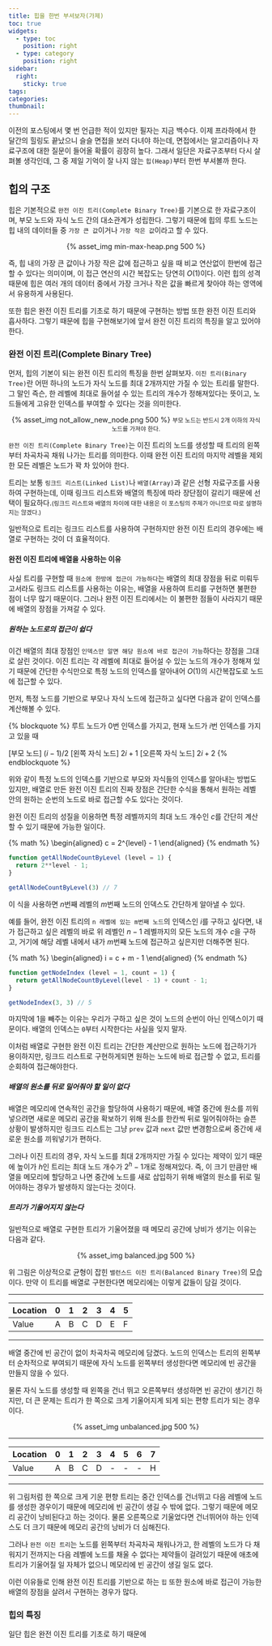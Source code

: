 ```yaml
---
title: 힙을 한번 부셔보자(가제)
toc: true
widgets:
  - type: toc
    position: right
  - type: category
    position: right
sidebar:
  right:
    sticky: true
tags:
categories:
thumbnail:
---
```


이전의 포스팅에서 몇 번 언급한 적이 있지만 필자는 지금 백수다. 이제 프라하에서 한 달간의 힐링도 끝났으니 슬슬 면접을 보러 다녀야 하는데, 면접에서는 알고리즘이나 자료구조에 대한 질문이 들어올 확률이 굉장히 높다. 그래서 일단은 자료구조부터 다시 살펴볼 생각인데, 그 중 제일 기억이 잘 나지 않는 `힙(Heap)`부터 한번 부셔볼까 한다.

<!-- more -->

## 힙의 구조
힙은 기본적으로 `완전 이진 트리(Complete Binary Tree)`를 기본으로 한 자료구조이며, 부모 노드와 자식 노드 간의 대소관계가 성립한다. 그렇기 때문에 힙의 루트 노드는 힙 내의 데이터들 중 `가장 큰 값`이거나 `가장 작은 값`이라고 할 수 있다.

<center>
  {% asset_img min-max-heap.png 500 %}
  <br>
</center>

즉, 힙 내의 가장 큰 값이나 가장 작은 값에 접근하고 싶을 때 비교 연산없이 한번에 접근할 수 있다는 의미이며, 이 접근 연산의 시간 복잡도는 당연히 $O(1)$이다. 이런 힙의 성격 때문에 힙은 여러 개의 데이터 중에서 가장 크거나 작은 값을 빠르게 찾아야 하는 영역에서 유용하게 사용된다.

또한 힙은 완전 이진 트리를 기초로 하기 때문에 구현하는 방법 또한 완전 이진 트리와 흡사하다. 그렇기 때문에 힙을 구현해보기에 앞서 완전 이진 트리의 특징을 알고 있어야 한다.

### 완전 이진 트리(Complete Binary Tree)
먼저, 힙의 기본이 되는 완전 이진 트리의 특징을 한번 살펴보자. `이진 트리(Binary Tree)`란 어떤 하나의 노드가 자식 노드를 최대 2개까지만 가질 수 있는 트리를 말한다. 그 말인 즉슨, 한 레벨에 최대로 들어설 수 있는 트리의 개수가 정해져있다는 뜻이고, 노드들에게 고유한 인덱스를 부여할 수 있다는 것을 의미한다.

<center>
  {% asset_img not_allow_new_node.png 500 %}
  <small>부모 노드는 반드시 2개 이하의 자식 노드를 가져야 한다.</small>
  <br>
</center>

`완전 이진 트리(Complete Binary Tree)`는 이진 트리의 노드를 생성할 때 트리의 왼쪽부터 차곡차곡 채워 나가는 트리를 의미한다. 이때 완전 이진 트리의 마지막 레벨을 제외한 모든 레벨은 노드가 꽉 차 있어야 한다.

트리는 보통 `링크드 리스트(Linked List)`나 `배열(Array)`과 같은 선형 자료구조를 사용하여 구현하는데, 이때 링크드 리스트와 배열의 특징에 따라 장단점이 갈리기 때문에 선택이 필요하다.<small>(링크드 리스트와 배열의 차이에 대한 내용은 이 포스팅의 주제가 아니므로 따로 설명하지는 않겠다.)</small>

일반적으로 트리는 링크드 리스트를 사용하여 구현하지만 완전 이진 트리의 경우에는 배열로 구현하는 것이 더 효율적이다.

#### 완전 이진 트리에 배열을 사용하는 이유
사실 트리를 구현할 때 `원소에 한방에 접근이 가능하다`는 배열의 최대 장점을 뒤로 미뤄두고서라도 링크드 리스트를 사용하는 이유는, 배열을 사용하여 트리를 구현하면 불편한 점이 너무 많기 때문이다. 그러나 완전 이진 트리에서는 이 불편한 점들이 사라지기 때문에 배열의 장점을 가져갈 수 있다.

##### 원하는 노드로의 접근이 쉽다
이건 배열의 최대 장점인 `인덱스만 알면 해당 원소에 바로 접근이 가능`하다는 장점을 그대로 살린 것이다. 이진 트리는 각 레벨에 최대로 들어설 수 있는 노드의 개수가 정해져 있기 때문에 간단한 수식만으로 특정 노드의 인덱스를 알아내어 $O(1)$의 시간복잡도로 노드에 접근할 수 있다.

먼저, 특정 노드를 기반으로 부모나 자식 노드에 접근하고 싶다면 다음과 같이 인덱스를 계산해볼 수 있다.

{% blockquote %}
루트 노드가 0번 인덱스를 가지고, 현재 노드가 $i$번 인덱스를 가지고 있을 때

[부모 노드] $(i-1) / 2$
[왼쪽 자식 노드] $2i+1$
[오른쪽 자식 노드] $2i+2$
{% endblockquote %}

위와 같이 특정 노드의 인덱스를 기반으로 부모와 자식들의 인덱스를 알아내는 방법도 있지만, 배열로 만든 완전 이진 트리의 진짜 장점은 간단한 수식을 통해서 원하는 레벨 안의 원하는 순번의 노드로 바로 접근할 수도 있다는 것이다.

완전 이진 트리의 성질을 이용하면 특정 레벨까지의 최대 노드 개수인 $c$를 간단히 계산할 수 있기 때문에 가능한 일이다.

{% math %}
\begin{aligned}
c = 2^{level} - 1
\end{aligned}
{% endmath %}
<br>

```js
function getAllNodeCountByLevel (level = 1) {
  return 2**level - 1;
}

getAllNodeCountByLevel(3) // 7
```

이 식을 사용하면 $n$번째 레벨의 $m$번째 노드의 인덱스도 간단하게 알아낼 수 있다.

예를 들어, 완전 이진 트리의 `n 레벨에 있는 m번째 노드`의 인덱스인 $i$를 구하고 싶다면, 내가 접근하고 싶은 레벨의 바로 위 레벨인 $n - 1$ 레벨까지의 모든 노드의 개수 $c$을 구하고, 거기에 해당 레벨 내에서 내가 $m$번째 노드에 접근하고 싶은지만 더해주면 된다.

{% math %}
\begin{aligned}
i = c + m - 1
\end{aligned}
{% endmath %}
<br>

```js
function getNodeIndex (level = 1, count = 1) {
  return getAllNodeCountByLevel(level - 1) + count - 1;
}

getNodeIndex(3, 3) // 5
```

마지막에 1을 빼주는 이유는 우리가 구하고 싶은 것이 노드의 순번이 아닌 인덱스이기 때문이다. 배열의 인덱스는 `0`부터 시작한다는 사실을 잊지 말자.

이처럼 배열로 구현한 완전 이진 트리는 간단한 계산만으로 원하는 노드에 접근하기가 용이하지만, 링크드 리스트로 구현하게되면 원하는 노드에 바로 접근할 수 없고, 트리를 순회하여 접근해야한다.

##### 배열의 원소를 뒤로 밀어줘야 할 일이 없다
배열은 메모리에 연속적인 공간을 할당하여 사용하기 때문에, 배열 중간에 원소를 끼워넣으려면 새로운 메모리 공간을 확보하기 위해 원소를 한칸씩 뒤로 밀어줘야하는 슬픈 상황이 발생하지만 링크드 리스트는 그냥 `prev` 값과 `next` 값만 변경함으로써 중간에 새로운 원소를 끼워넣기가 편하다.

그러나 이진 트리의 경우, 자식 노드를 최대 2개까지만 가질 수 있다는 제약이 있기 때문에 높이가 $h$인 트리는 최대 노드 개수가 $2^{h} -1$개로 정해져있다. 즉, 이 크기 만큼만 배열을 메모리에 할당하고 나면 중간에 노드를 새로 삽입하기 위해 배열의 원소를 뒤로 밀어야하는 경우가 발생하지 않는다는 것이다.

##### 트리가 기울어지지 않는다
일반적으로 배열로 구현한 트리가 기울어졌을 때 메모리 공간에 낭비가 생기는 이유는 다음과 같다.

<center>
  {% asset_img balanced.jpg 500 %}
</center>

위 그림은 이상적으로 균형이 잡힌 `밸런스드 이진 트리(Balanced Binary Tree)`의 모습이다. 만약 이 트리를 배열로 구현한다면 메모리에는 이렇게 값들이 담길 것이다.

***
| Location | 0 | 1 | 2 | 3 | 4 | 5 |
|----------|---|---|---|---|---|---|
| Value    | A | B | C | D | E | F |
***

배열 중간에 빈 공간이 없이 차곡차곡 메모리에 담겼다. 노드의 인덱스는 트리의 왼쪽부터 순차적으로 부여되기 때문에 자식 노드를 왼쪽부터 생성한다면 메모리에 빈 공간을 만들지 않을 수 있다.

물론 자식 노드를 생성할 때 왼쪽을 건너 뛰고 오른쪽부터 생성하면 빈 공간이 생기긴 하지만, 더 큰 문제는 트리가 한 쪽으로 크게 기울어지게 되게 되는 편향 트리가 되는 경우이다.

<center>
  {% asset_img unbalanced.jpg 500 %}
</center>

***
| Location | 0 | 1 | 2 | 3 | 4 | 5 | 6 | 7 |
|----------|---|---|---|---|---|---|---|---|
| Value    | A | B | C | D | - | - | - | H |
***

위 그림처럼 한 쪽으로 크게 기운 편향 트리는 중간 인덱스를 건너뛰고 다음 레벨에 노드를 생성한 경우이기 때문에 메모리에 빈 공간이 생길 수 밖에 없다. 그렇기 때문에 메모리 공간이 낭비된다고 하는 것이다. 물론 오른쪽으로 기울었다면 건너뛰어야 하는 인덱스도 더 크기 때문에 메모리 공간의 낭비가 더 심해진다.

그러나 `완전 이진 트리`는 노드를 왼쪽부터 차곡차곡 채워나가고, 한 레벨의 노드가 다 채워지기 전까지는 다음 레벨에 노드를 채울 수 없다는 제약들이 걸려있기 때문에 애초에 트리가 기울어질 일 자체가 없으니 메모리에 빈 공간이 생길 일도 없다.

이런 이유들로 인해 완전 이진 트리를 기반으로 하는 `힙` 또한 원소에 바로 접근이 가능한 배열의 장점을 살려서 구현하는 경우가 많다.

### 힙의 특징
일단 힙은 완전 이진 트리를 기초로 하기 때문에 